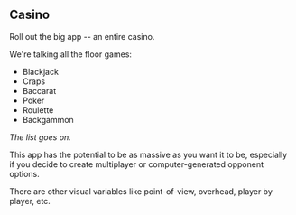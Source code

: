 ## Casino

Roll out the big app -- an entire casino.

We're talking all the floor games:
* Blackjack
* Craps
* Baccarat
* Poker
* Roulette
* Backgammon

*The list goes on.*

This app has the potential to be as massive as you want it to be, especially if you decide to create multiplayer or computer-generated opponent options.

There are other visual variables like point-of-view, overhead, player by player, etc.

